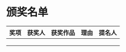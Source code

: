 # 颁奖名单

| 奖项 | 获奖人 | 获奖作品 | 理由 | 提名人 |
| ---- | ------ | -------- | ---- | ------ |
|      |        |          |      |        |
|      |        |          |      |        |
|      |        |          |      |        |
